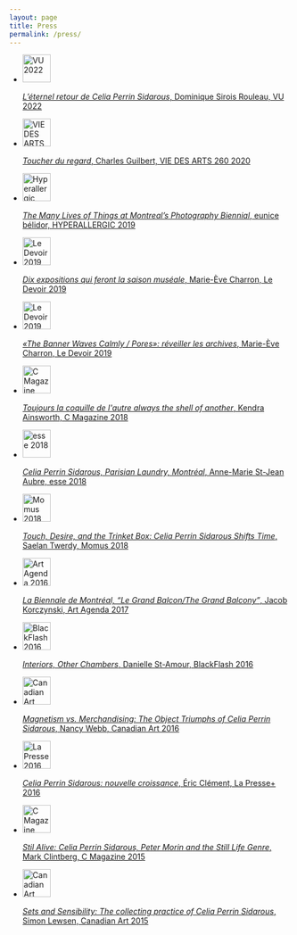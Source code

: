 ```yaml
---
layout: page
title: Press
permalink: /press/
---
```


<ul class='press'>
    <li>
        <a target="_blank" href="../assets/press/01_CPS_Eclaireuses_Dominique_Sirois-Rouleau_Celia_Perrin_Sidarous_VU_2022.pdf">
            <img src="../assets/img/press/VU_2022.webp" alt="VU 2022" width="50">
            <p><i>L’éternel retour de Celia Perrin Sidarous</i>, Dominique Sirois Rouleau, VU 2022</p>
        </a>
    </li>
    <li>
        <a target="_blank" href="../assets/press/02_CPS_VDA_260_Guilbert_2020.pdf">
            <img src="../assets/img/press/VDA_2020.webp" alt="VIE DES ARTS 2020" width="50">
            <p><i>Toucher du regard</i>, Charles Guilbert, VIE DES ARTS 260 2020</p>
        </a>
    </li>
    <li>
        <a target="_blank" href="../assets/press/03_CPS_Hyperallergic_Belidor_2019.pdf">
            <img src="../assets/img/press/HYPERALLERGIC_2019.webp" alt="Hyperallergic 2019" width="50">
            <p><i>The Many Lives of Things at Montreal’s Photography Biennial</i>, eunice bélidor, HYPERALLERGIC 2019</p>
        </a>
    </li>
    <li>
        <a target="_blank" href="../assets/press/04_CPS_Dix_expositions_qui_feront_la_saison_museale_Le_Devoir_2019.pdf">
            <img src="../assets/img/press/DEVOIR_2019_01.webp" alt="Le Devoir 2019" width="50">
            <p><i>Dix expositions qui feront la saison muséale</i>, Marie-Ève Charron, Le Devoir 2019</p>
        </a>
    </li>
    <li>
        <a target="_blank" href="../assets/press/05_CPS_Le_Devoir_Charron_2019.pdf">
            <img src="../assets/img/press/DEVOIR_2019_02.webp" alt="Le Devoir 2019" width="50">
            <p><i>«The Banner Waves Calmly / Pores»: réveiller les archives</i>, Marie-Ève Charron, Le Devoir 2019</p>
        </a>
    </li>
    <li>
        <a target="_blank" href="../assets/press/06_CPS_C_Magazine_Ainsworth_2018.pdf">
            <img src="../assets/img/press/C_mag_2018.webp" alt="C Magazine 2018" width="50">
            <p><i>Toujours la coquille de l'autre always the shell of another</i>, Kendra Ainsworth, C Magazine 2018</p>
        </a>
    </li>
    <li>
        <a target="_blank" href="../assets/press/07_CPS_esse_arts_opinions_St-JeanAubre_2018.pdf">
            <img src="../assets/img/press/esse_2018.webp" alt="esse 2018" width="50">
            <p><i>Celia Perrin Sidarous, Parisian Laundry, Montréal</i>, Anne-Marie St-Jean Aubre, esse 2018</p>
        </a>
    </li>
    <li>
        <a target="_blank" href="../assets/press/08_CPS_Momus_Twerdy_2018.pdf">
            <img src="../assets/img/press/Momus_2018.webp" alt="Momus 2018" width="50">
            <p><i>Touch, Desire, and the Trinket Box: Celia Perrin Sidarous Shifts Time</i>, Saelan Twerdy, Momus 2018</p>
        </a>
    </li>
    <li>
        <a target="_blank" href="../assets/press/09_CPS_Art_Agenda_Korczynski_2017.pdf">
            <img src="../assets/img/press/art-agenda_2016.webp" alt="Art Agenda 2016" width="50">
            <p><i>La Biennale de Montréal, “Le Grand Balcon/The Grand Balcony”</i>, Jacob Korczynski, Art Agenda 2017</p>
        </a>
    </li>
    <li>
        <a target="_blank" href="../assets/press/10_CPS_BlackFlash_St-Amour_2016.pdf">
            <img src="../assets/img/press/BlackFlash_2016.webp" alt="BlackFlash 2016" width="50">
            <p><i>Interiors, Other Chambers</i>, Danielle St-Amour, BlackFlash 2016</p>
        </a>
    </li>
    <li>
        <a target="_blank" href="../assets/press/11_CPS_canadianart_Webb_2016.pdf">
            <img src="../assets/img/press/Canadian_art_2016.webp" alt="Canadian Art 2016" width="50">
            <p><i>Magnetism vs. Merchandising: The Object Triumphs of Celia Perrin Sidarous</i>, Nancy Webb, Canadian Art 2016</p>
        </a>
    </li>
    <li>
        <a target="_blank" href="../assets/press/12_CPS_LaPresse+_Clement_2016.pdf">
            <img src="../assets/img/press/LaPresse+_2016.webp" alt="La Presse 2016" width="50">
            <p><i>Celia Perrin Sidarous: nouvelle croissance</i>, Éric Clément, La Presse+ 2016</p>
        </a>
    </li>
    <li>
        <a target="_blank" href="../assets/press/13_CPS_C_Magazine_Clintberg_2015.pdf">
            <img src="../assets/img/press/C_mag_2015.webp" alt="C Magazine 2015" width="50">
            <p><i>Stil Alive: Celia Perrin Sidarous, Peter Morin and the Still Life Genre</i>, Mark Clintberg, C Magazine 2015</p>
        </a>
    </li>
    <li>
        <a target="_blank" href="../assets/press/14_CPS_Canadian-Art_Lewsen_2015.pdf">
            <img src="../assets/img/press/Canadian_art_2015.webp" alt="Canadian Art 2015" width="50">
            <p><i>Sets and Sensibility: The collecting practice of Celia Perrin Sidarous</i>, Simon Lewsen, Canadian Art 2015</p>
        </a>
    </li>
</ul>

